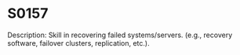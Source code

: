 # S0157
Description: Skill in recovering failed systems/servers. (e.g., recovery software, failover clusters, replication, etc.).
